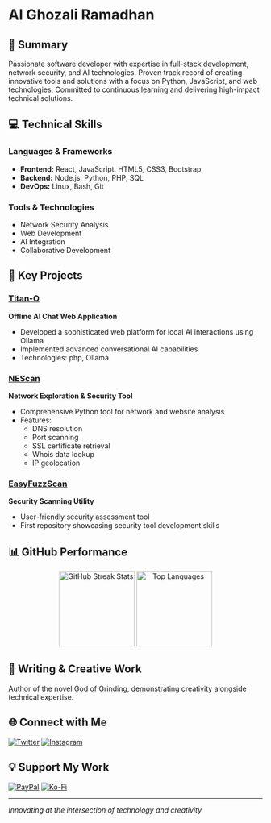 # Al Ghozali Ramadhan

## 🚀 Summary

Passionate software developer with expertise in full-stack development, network security, and AI technologies. Proven track record of creating innovative tools and solutions with a focus on Python, JavaScript, and web technologies. Committed to continuous learning and delivering high-impact technical solutions.

## 💻 Technical Skills

### Languages & Frameworks
- **Frontend:** React, JavaScript, HTML5, CSS3, Bootstrap
- **Backend:** Node.js, Python, PHP, SQL
- **DevOps:** Linux, Bash, Git

### Tools & Technologies
- Network Security Analysis
- Web Development
- AI Integration
- Collaborative Development

## 🔬 Key Projects

### [Titan-O](https://github.com/awiones/Titan-O-)
**Offline AI Chat Web Application**
- Developed a sophisticated web platform for local AI interactions using Ollama
- Implemented advanced conversational AI capabilities
- Technologies: php, Ollama

### [NEScan](https://github.com/awiones/NEScan)
**Network Exploration & Security Tool**
- Comprehensive Python tool for network and website analysis
- Features:
  - DNS resolution
  - Port scanning
  - SSL certificate retrieval
  - Whois data lookup
  - IP geolocation

### [EasyFuzzScan](https://github.com/awiones/EasyFuzzScan)
**Security Scanning Utility**
- User-friendly security assessment tool
- First repository showcasing security tool development skills

## 📊 GitHub Performance

<div align="center">
  <img src="https://github-readme-streak-stats.herokuapp.com/?user=awiones&theme=city_lights&hide_border=false" height="150" alt="GitHub Streak Stats" />
  <img src="https://github-readme-stats.vercel.app/api/top-langs/?username=awiones&theme=city_lights&hide_border=false&include_all_commits=true&count_private=true&layout=compact" height="150" alt="Top Languages" />
</div>

## 📝 Writing & Creative Work

Author of the novel [God of Grinding](https://www.webnovel.com/book/god-of-grinding_29416615208116505), demonstrating creativity alongside technical expertise.

## 🌐 Connect with Me

[![Twitter](https://img.shields.io/badge/Twitter-@ojah77-1DA1F2?style=for-the-badge&logo=twitter&logoColor=white)](https://twitter.com/ojah77)
[![Instagram](https://img.shields.io/badge/Instagram-@oja_tp-E4405F?style=for-the-badge&logo=instagram&logoColor=white)](https://instagram.com/oja_tp)

## 💡 Support My Work

[![PayPal](https://img.shields.io/badge/Donate-PayPal-blue?style=for-the-badge&logo=paypal)](https://paypal.me/aghozali77)
[![Ko-Fi](https://img.shields.io/badge/Support-Ko--fi-F16061?style=for-the-badge&logo=ko-fi)](https://ko-fi.com/awiones)

---

*Innovating at the intersection of technology and creativity*
